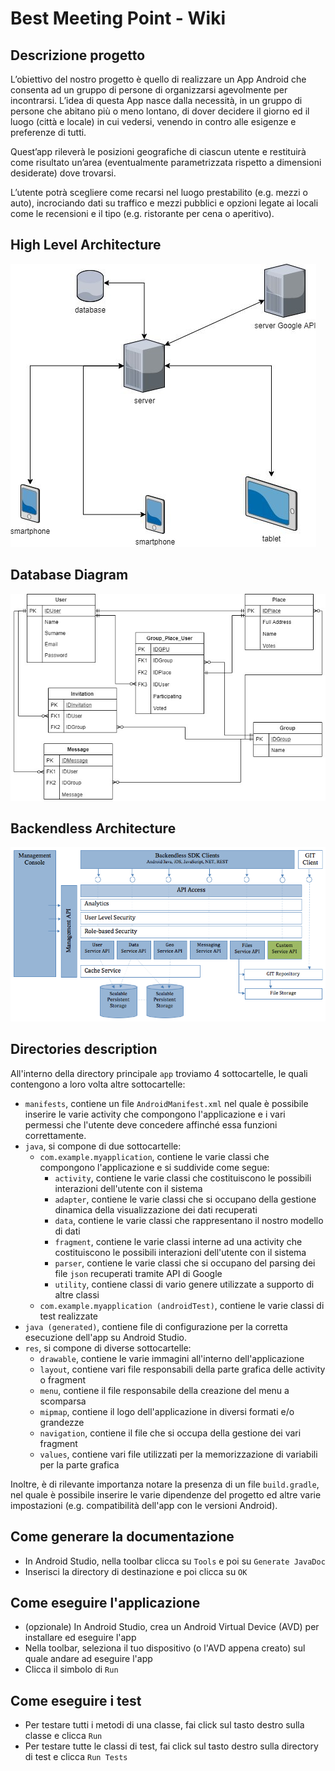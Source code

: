 # Best Meeting Point - Wiki

## Descrizione progetto
L’obiettivo del nostro progetto è quello di realizzare un App Android che consenta ad un gruppo di persone di organizzarsi agevolmente per incontrarsi. L’idea di questa App nasce dalla necessità, in un gruppo di persone che abitano più o meno lontano, di dover decidere il giorno ed il luogo (città e locale) in cui vedersi, venendo in contro alle esigenze e preferenze di tutti.

Quest’app rileverà le posizioni geografiche di ciascun utente e restituirà come risultato un’area (eventualmente parametrizzata rispetto a dimensioni desiderate) dove trovarsi.

L’utente potrà scegliere come recarsi nel luogo prestabilito (e.g. mezzi o auto), incrociando dati su traffico e mezzi pubblici e opzioni legate ai locali come le recensioni e il tipo (e.g. ristorante per cena o aperitivo).

## High Level Architecture
![Architecture](architettura.jpg)

## Database Diagram
![Database diagram](Database_Diagram.jpg)

## Backendless Architecture
![Backendless Architecture](backendless_architecture.jpg)

## Directories description
All'interno della directory principale `app` troviamo 4 sottocartelle, le quali contengono a loro volta altre sottocartelle:
* `manifests`, contiene un file `AndroidManifest.xml` nel quale è possibile inserire le varie activity che compongono l'applicazione e i vari permessi che l'utente deve concedere affinché essa funzioni correttamente.
* `java`, si compone di due sottocartelle:
   * `com.example.myapplication`, contiene le varie classi che compongono l'applicazione e si suddivide come segue:
      * `activity`, contiene le varie classi che costituiscono le possibili interazioni dell'utente con il sistema 
      * `adapter`, contiene le varie classi che si occupano della gestione dinamica della visualizzazione dei dati recuperati
      * `data`, contiene le varie classi che rappresentano il nostro modello di dati
      * `fragment`, contiene le varie classi interne ad una activity che costituiscono le possibili interazioni dell'utente con il sistema  
      * `parser`, contiene le varie classi che si occupano del parsing dei file `json` recuperati tramite API di Google
      * `utility`, contiene classi di vario genere utilizzate a supporto di altre classi
   * `com.example.myapplication (androidTest)`, contiene le varie classi di test realizzate
* `java (generated)`, contiene file di configurazione per la corretta esecuzione dell'app su Android Studio.
* `res`, si compone di diverse sottocartelle:
   * `drawable`, contiene le varie immagini all'interno dell'applicazione
   * `layout`, contiene vari file responsabili della parte grafica delle activity o fragment
   * `menu`, contiene il file responsabile della creazione del menu a scomparsa
   * `mipmap`, contiene il logo dell'applicazione in diversi formati e/o grandezze
   * `navigation`, contiene il file che si occupa della gestione dei vari fragment
   * `values`, contiene vari file utilizzati per la memorizzazione di variabili per la parte grafica

Inoltre, è di rilevante importanza notare la presenza di un file `build.gradle`, nel quale è possibile inserire le varie dipendenze del progetto ed altre varie impostazioni (e.g. compatibilità dell'app con le versioni Android).

## Come generare la documentazione
* In Android Studio, nella toolbar clicca su `Tools` e poi su `Generate JavaDoc`
* Inserisci la directory di destinazione e poi clicca su `OK`

## Come eseguire l'applicazione
* (opzionale) In Android Studio, crea un Android Virtual Device (AVD) per installare ed eseguire l'app
* Nella toolbar, seleziona il tuo dispositivo (o l'AVD appena creato) sul quale andare ad eseguire l'app
* Clicca il simbolo di `Run`

## Come eseguire i test
* Per testare tutti i metodi di una classe, fai click sul tasto destro sulla classe e clicca `Run`
* Per testare tutte le classi di test, fai click sul tasto destro sulla directory di test e clicca `Run Tests`
